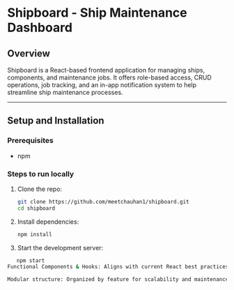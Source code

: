 # Shipboard - Ship Maintenance Dashboard

## Overview
Shipboard is a React-based frontend application for managing ships, components, and maintenance jobs. It offers role-based access, CRUD operations, job tracking, and an in-app notification system to help streamline ship maintenance processes.

---

## Setup and Installation

### Prerequisites

- npm 

### Steps to run locally

1. Clone the repo:
   ```bash
   git clone https://github.com/meetchauhan1/shipboard.git
   cd shipboard

2. Install dependencies:

   ```bash
   npm install

3. Start the development server:

```bash
   npm start
Functional Components & Hooks: Aligns with current React best practices

Modular structure: Organized by feature for scalability and maintenance




